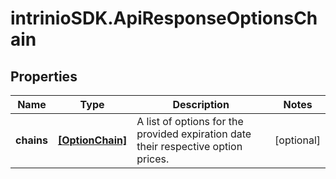 # intrinioSDK.ApiResponseOptionsChain

## Properties
Name | Type | Description | Notes
------------ | ------------- | ------------- | -------------
**chains** | [**[OptionChain]**](OptionChain.md) | A list of options for the provided expiration date their respective option prices. | [optional] 


